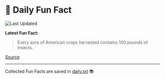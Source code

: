 # 🌟 Daily Fun Fact

![Last Updated](https://img.shields.io/badge/Last_Updated-2025_06_28-blue?style=flat-square)

**Latest Fun Fact:**

> Every acre of American crops harvested contains 100 pounds of insects.

[Source](http://www.djtech.net/humor/useless_facts.htm)

---

Collected Fun Facts are saved in [daily.txt](daily.txt) 📚
